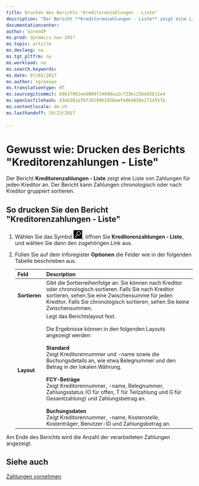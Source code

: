 ```yaml
---
title: Drucken des Berichts "Kreditorenzahlungen - Liste"
description: "Der Bericht **Kreditorenzahlungen - Liste** zeigt eine Liste von Zahlungen für jeden Kreditor an. Der Bericht kann Zahlungen chronologisch oder nach Kreditor gruppiert sortieren."
documentationcenter: 
author: SorenGP
ms.prod: dynamics-nav-2017
ms.topic: article
ms.devlang: na
ms.tgt_pltfrm: na
ms.workload: na
ms.search.keywords: 
ms.date: 07/01/2017
ms.author: sgroespe
ms.translationtype: HT
ms.sourcegitcommit: b9b1f062ee6009f34698ea2cf33bc25bdd5b11e4
ms.openlocfilehash: 43eb382afbf20189b2958aefe06d850e2724557b
ms.contentlocale: de-ch
ms.lasthandoff: 10/23/2017

---
```

# <a name="how-to-print-vendor-payments-list-reports"></a>Gewusst wie: Drucken des Berichts "Kreditorenzahlungen - Liste"
Der Bericht **Kreditorenzahlungen - Liste** zeigt eine Liste von Zahlungen für jeden Kreditor an. Der Bericht kann Zahlungen chronologisch oder nach Kreditor gruppiert sortieren.  

## <a name="to-print-the-vendor-payments-list-report"></a>So drucken Sie den Bericht "Kreditorenzahlungen - Liste"  

1.  Wählen Sie das Symbol ![Nach Seite oder Bericht suchen](../../media/ui-search/search_small.png "Nach Seite oder Bericht suchen"), öffnen Sie **Kreditorenzahlungen - Liste**, und wählen Sie dann den zugehörigen Link aus.  
2.  Füllen Sie auf dem Inforegister **Optionen** die Felder wie in der folgenden Tabelle beschrieben aus.  

    |Feld|Description|  
    |---------------------------------|---------------------------------------|  
    |**Sortieren**|Gibt die Sortierreihenfolge an. Sie können nach Kreditor oder chronologisch sortieren. Falls Sie nach Kreditor sortieren, sehen Sie eine Zwischensumme für jeden Kreditor. Falls Sie chronologisch sortieren, sehen Sie keine Zwischensummen.|  
    |**Layout**|Legt das Berichtslayout fest.<br /><br /> Die Ergebnisse können in den folgenden Layouts angezeigt werden:<br /><br /> **Standard**<br /> Zeigt Kreditorennummer und -name sowie die Buchungsdetails an, wie etwa Belegnummer und den Betrag in der lokalen Währung.<br /><br /> **FCY-Beträge**<br /> Zeigt Kreditorennummer, -name, Belegnummer, Zahlungsstatus (O für offen, T für Teilzahlung und G für Gesamtzahlung) und Zahlungsbetrag an.<br /><br /> **Buchungsdaten**<br /> Zeigt Kreditorennummer, -name, Kostenstelle, Kostenträger, Benutzer-ID und Zahlungsbetrag an.|  

 Am Ende des Berichts wird die Anzahl der verarbeiteten Zahlungen angezeigt.  

## <a name="see-also"></a>Siehe auch  
[Zahlungen vornehmen](../../payables-make-payments.md)

